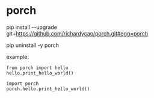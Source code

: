 # porch
pip install --upgrade git+https://github.com/richardycao/porch.git#egg=porch

pip uninstall -y porch

example:
```
from porch import hello
hello.print_hello_world()
```

```
import porch
porch.hello.print_hello_world()
```